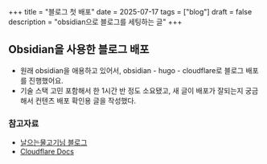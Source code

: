 +++
title = "블로그 첫 배포"
date = 2025-07-17
tags = ["blog"]
draft = false
description = "obsidian으로 블로그를 세팅하는 글"
+++

## Obsidian을 사용한 블로그 배포
* 원래 obsidian을 애용하고 있어서, obsidian - hugo - cloudflare로 블로그 배포를 진행했어요. 
* 기술 스택 고민 포함해서 한 1시간 반 정도 소요됐고, 새 글이 배포가 잘되는지 궁금해서 컨텐츠 배포 확인용 글을 작성했다. 

### 참고자료
* [날으는물고기님 블로그](https://blog.pages.kr/3486)
* [Cloudflare Docs](√)
